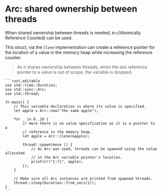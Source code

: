 # Arc: shared ownership between threads

When shared ownership between threads is needed, `Arc`(Atomically Reference
Counted) can be used.

This struct, via the `Clone` implementation can create
a reference pointer for the location of a value in the memory heap while
increasing the reference counter.

> As it shares ownership between threads, when
> the last reference pointer to a value is out of scope, the variable is dropped.

~~~admonish tip title="Shared ownership between threads example" collapsible=true
```rust,editable
use std::time::Duration;
use std::sync::Arc;
use std::thread;

fn main() {
    // This variable declaration is where its value is specified.
    let apple = Arc::new("the same apple");

    for _ in 0..10 {
        // Here there is no value specification as it is a pointer to a
        // reference in the memory heap.
        let apple = Arc::clone(&apple);

        thread::spawn(move || {
            // As Arc was used, threads can be spawned using the value allocated
            // in the Arc variable pointer's location.
            println!("{:?}", apple);
        });
    }

    // Make sure all Arc instances are printed from spawned threads.
    thread::sleep(Duration::from_secs(1));
}
```
~~~